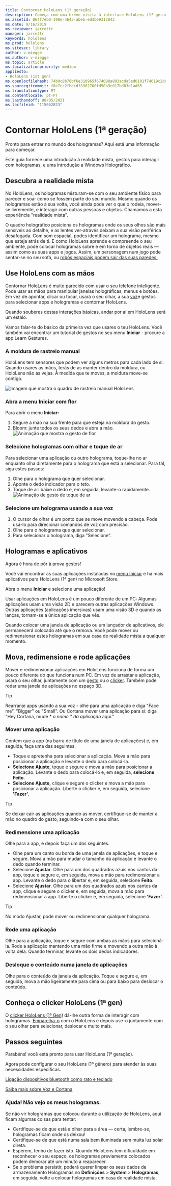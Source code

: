 ```yaml
---
title: Contornar HoloLens (1ª geração)
description: Começa com uma breve visita à interface HoloLens (1ª geração), funcionalidades de rastreio manual e utilização de aplicações holográficas.
ms.assetid: 064f7eb0-190e-4643-abeb-ed3b09312042
ms.date: 9/16/2019
ms.reviewer: jarrettr
manager: jarrettr
keywords: hololens
ms.prod: hololens
ms.sitesec: library
author: v-miegge
ms.author: v-miegge
ms.topic: article
ms.localizationpriority: medium
appliesto:
- HoloLens (1st gen)
ms.openlocfilehash: 74b0c8b78bf6e310965f674098a883acda5ed6101f74619c2dea209beb27e47d
ms.sourcegitcommit: f8e7cc2fbdcdf8962700fd50b9c017bd83d1ad65
ms.translationtype: MT
ms.contentlocale: pt-PT
ms.lasthandoff: 08/05/2021
ms.locfileid: "115662823"
---
```

# <a name="getting-around-hololens-1st-gen"></a>Contornar HoloLens (1ª geração)

Pronto para entrar no mundo dos hologramas? Aqui está uma informação para começar.

Este guia fornece uma introdução à realidade mista, gestos para interagir com hologramas, e uma introdução a Windows Holográfico.

## <a name="discover-mixed-reality"></a>Descubra a realidade mista

No HoloLens, os hologramas misturam-se com o seu ambiente físico para parecer e soar como se fossem parte do seu mundo. Mesmo quando os hologramas estão à sua volta, você ainda pode ver o que o rodeia, mover-se livremente, e interagir com outras pessoas e objetos. Chamamos a esta experiência "realidade mista".

O quadro holográfico posiciona os hologramas onde os seus olhos são mais sensíveis ao detalhe, e as lentes ver-através deixam a sua visão periférica desafogada. Com som espacial, podes identificar um holograma, mesmo que esteja atrás de ti. E como HoloLens aprende e compreende o seu ambiente, pode colocar hologramas sobre e em torno de objetos reais — assim como as suas apps e jogos. Assim, um personagem num jogo pode sentar-se no seu sofá, ou [robôs espaciais podem sair das suas paredes.](https://www.microsoft.com/store/apps/9nblggh5fv3j)

## <a name="use-hololens-with-your-hands"></a>Use HoloLens com as mãos

Contornar HoloLens é muito parecido com usar o seu telefone inteligente. Pode usar as mãos para manipular janelas holográficas, menus e botões.  Em vez de apontar, clicar ou tocar, usará o seu olhar, a sua [voz](hololens-cortana.md)e gestos para selecionar apps e hologramas e contornar HoloLens.

Quando souberes destas interações básicas, andar por aí em HoloLens será um estalo.

Vamos falar-te do básico da primeira vez que usares o teu HoloLens. Você também vai encontrar um tutorial de gestos no seu menu **Iniciar** - procure a app Learn Gestures.

### <a name="the-hand-tracking-frame"></a>A moldura de rastreio manual

HoloLens tem sensores que podem ver alguns metros para cada lado de si. Quando usares as mãos, terás de as manter dentro da moldura, ou HoloLens não as vejas. À medida que te moves, a moldura move-se contigo.  

![Imagem que mostra o quadro de rastreio manual HoloLens](./images/hololens-2-gesture-frame.png)

### <a name="open-the-start-menu-with-bloom"></a>Abra a menu Iniciar com flor

Para abrir o menu **Iniciar:**

1. Segure a mão na sua frente para que esteja na moldura do gesto.
1. Bloom: junte todos os seus dedos e abra a mão.
  ![Animação que mostra o gesto de flor](./images/hololens-bloom.gif)

### <a name="select-holograms-with-gaze-and-air-tap"></a>Selecione hologramas com olhar e toque de ar

Para selecionar uma aplicação ou outro holograma, toque-lhe no ar enquanto olha diretamente para o holograma que está a selecionar. Para tal, siga estes passos:

1. Olhe para o holograma que quer selecionar.
1. Aponte o dedo indicador para o teto.
1. Toque de ar: baixe o dedo e, em seguida, levante-o rapidamente.
   ![Animação de gesto de toque de ar](./images/hololens-air-tap.gif)

### <a name="select-a-hologram-by-using-your-voice"></a>Selecione um holograma usando a sua voz

1. O cursor de olhar é um ponto que se move movendo a cabeça. Pode usá-lo para direcionar comandos de voz com precisão.
1. Olhe para o holograma que quer selecionar.
1. Para selecionar o holograma, diga "Selecione".

## <a name="holograms-and-apps"></a>Hologramas e aplicativos

Agora é hora de pôr à prova gestos!

Você vai encontrar as suas aplicações instaladas no [menu Iniciar](holographic-home.md) e há mais aplicativos para HoloLens (1ª gen) no Microsoft Store.

Abra o menu **Iniciar** e selecione uma aplicação!

Usar aplicações em HoloLens é um pouco diferente de um PC: Algumas aplicações usam uma visão 2D e parecem outras aplicações Windows. Outras aplicações (aplicações imersivas) usam uma visão 3D e quando as lanças, tornam-se a única aplicação que vês.

Quando colocar uma janela de aplicação ou um lançador de aplicativos, ele permanecerá colocado até que o remova. Você pode mover ou redimensionar estes hologramas em sua casa de realidade mista a qualquer momento.

## <a name="move-resize-and-rotate-apps"></a>Mova, redimensione e rode aplicações

Mover e redimensionar aplicações em HoloLens funciona de forma um pouco diferente do que funciona num PC. Em vez de arrastar a aplicação, usará o seu olhar, juntamente com um [gesto](https://support.microsoft.com/help/12644/hololens-use-gestures) ou o [clicker](hololens1-clicker.md). Também pode rodar uma janela de aplicações no espaço 3D.

> [!TIP]
> Rearranje apps usando a sua voz - olhe para uma aplicação e diga "Face me", "Bigger" ou "Small". Ou Cortana mover uma aplicação para si: diga "Hey Cortana, mude \* *o nome \* da aplicação* aqui."

### <a name="move-an-app"></a>Mover uma aplicação

Contem que a app (na barra de título de uma janela de aplicações) e, em seguida, faça uma das seguintes.

- Toque e apretenha para selecionar a aplicação. Mova a mão para posicionar a aplicação e levante o dedo para colocá-la.
- **Selecione Ajuste,** toque e segure e mova a mão para posicionar a aplicação. Levante o dedo para colocá-lo e, em seguida, **selecione Feito**.
- **Selecione Ajuste,** clique e segure o clicker e mova a mão para posicionar a aplicação. Liberte o clicker e, em seguida, selecione **'Fazer'.**

> [!TIP]
> Se deixar cair as aplicações quando as mover, certifique-se de manter a mão no quadro do gesto, seguindo-a com o seu olhar.

### <a name="resize-an-app"></a>Redimensione uma aplicação

Olhe para a app, e depois faça um dos seguintes.

- Olhe para um canto ou borda de uma janela de aplicações, e toque e segure. Mova a mão para mudar o tamanho da aplicação e levante o dedo quando terminar.
- Selecione **Ajustar**. Olhe para um dos quadrados azuis nos cantos da app, toque e segure e, em seguida, mova a mão para redimensionar a app. Levante o dedo para o libertar e, em seguida, selecione **Feito**.
- Selecione **Ajustar**. Olhe para um dos quadrados azuis nos cantos da app, clique e segure o clicker e, em seguida, mova a mão para redimensionar a app. Liberte o clicker e, em seguida, selecione **'Fazer'.**

> [!TIP]
> No modo Ajustar, pode mover ou redimensionar qualquer holograma.

### <a name="rotate-an-app"></a>Rode uma aplicação

Olhe para a aplicação, toque e segure com ambas as mãos para selecioná-la. Rode a aplicação mantendo uma mão firme e movendo a outra mão à volta dela. Quando terminar, levante os dois dedos indicadores.

### <a name="scroll-content-in-an-app-window"></a>Desloque o conteúdo numa janela de aplicações

Olhe para o conteúdo da janela da aplicação. Toque e segure e, em seguida, mova a mão ligeiramente para cima ou para baixo para deslocar o conteúdo.

## <a name="meet-the-hololens-1st-gen-clicker"></a>Conheça o clicker HoloLens (1ª gen)

O [clicker HoloLens (1ª Gen)](hololens1-clicker.md) dá-lhe outra forma de interagir com hologramas. [Emparelha-o](hololens-connect-devices.md) com o HoloLens e depois use-o juntamente com o seu olhar para selecionar, deslocar e muito mais.

## <a name="next-steps"></a>Passos seguintes

Parabéns! você está pronto para usar HoloLens (1ª geração).

Agora pode configurar o seu HoloLens (1º gênero) para atender às suas necessidades específicas.

[Ligação dispositivos bluetooth como rato e teclado](hololens-connect-devices.md)

[Saiba mais sobre Voz e Cortana](hololens-cortana.md)

### <a name="help-i-dont-see-my-holograms"></a>Ajuda! Não vejo os meus hologramas.

Se não vir hologramas que colocou durante a utilização de HoloLens, aqui ficam algumas coisas para tentar:

- Certifique-se de que está a olhar para a área &mdash; certa, lembre-se, hologramas ficam onde os deixou!
- Certifique-se de que está numa sala bem iluminada sem muita luz solar direta.
- Esperem, tenho de fazer isto. Quando HoloLens tem dificuldade em reconhecer o seu espaço, os hologramas previamente colocados podem demorar até um minuto a reaparecer.
- Se o problema persistir, poderá querer limpar os seus dados de armazenamento Hologramas no **Definições**  >  **System**  >  **Hologramas**, em seguida, volte a colocar hologramas em casa de realidade mista.
